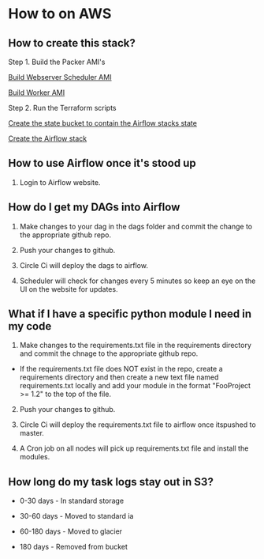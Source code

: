 # How to on AWS

## How to create this stack?

Step 1. Build the Packer AMI's

[Build Webserver Scheduler AMI](https://github.com/turnerlabs/airflow_stacks/tree/master/aws/packer/airflow_websched_python3)

[Build Worker AMI](https://github.com/turnerlabs/airflow_stacks/tree/master/aws/packer/airflow_worker_python3)

Step 2. Run the Terraform scripts

[Create the state bucket to contain the Airflow stacks state](https://github.com/turnerlabs/airflow_stacks/tree/master/aws/terraform/tf_s3_state/README.md)

[Create the Airflow stack](https://github.com/turnerlabs/airflow_stacks/tree/master/aws/terraform/tf_new_net_rds_ec_ec2_110/README.md)

## How to use Airflow once it's stood up

1. Login to Airflow website.

## How do I get my DAGs into Airflow

1. Make changes to your dag in the dags folder and commit the change to the appropriate github repo.

2. Push your changes to github.

3. Circle Ci will deploy the dags to airflow.

4. Scheduler will check for changes every 5 minutes so keep an eye on the UI on the website for updates.

## What if I have a specific python module I need in my code

1. Make changes to the requirements.txt file in the requirements directory and commit the chnage to the appropriate github repo.

- If the requirements.txt file does NOT exist in the repo, create a requirements directory and then create a new text file named requirements.txt locally and add your module in the format "FooProject >= 1.2" to the top of the file.

2. Push your changes to github.

3. Circle Ci will deploy the requirements.txt file to airflow once itspushed to master.

4. A Cron job on all nodes will pick up requirements.txt file and install the modules.

## How long do my task logs stay out in S3?

- 0-30 days - In standard storage

- 30-60 days - Moved to standard ia

- 60-180 days - Moved to glacier

- 180 days - Removed from bucket
